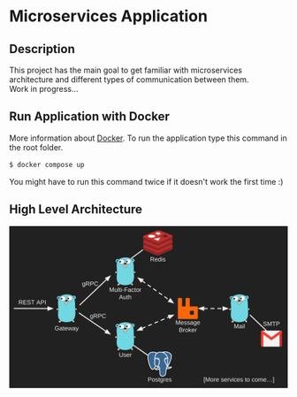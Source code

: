 # Microservices Application

## Description

This project has the main goal to get familiar with microservices architecture and different types of communication between them.  
Work in progress...

## Run Application with Docker

More information about [Docker](https://www.docker.com/).
To run the application type this command in the root folder.

```bash
$ docker compose up
```

You might have to run this command twice if it doesn't work the first time :)

## High Level Architecture

![Diagram](https://github.com/Marcel-MD/go-microservices/blob/main/diagram.png)
